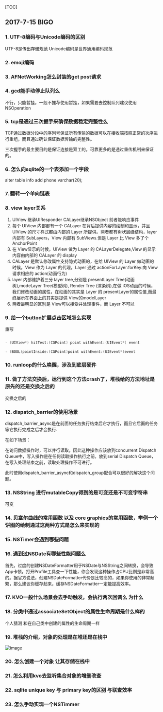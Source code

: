 
[TOC]

## 2017-7-15 BIGO
### 1. UTF-8编码与Unicode编码的区别
UTF-8是传出存储规范 Unicode编码是世界通用编码规范


### 2. emoji编码
### 3. AFNetWorking怎么封装的get post请求
### 4. gcd能手动停止队列么
不行，只能暂挂，一般不推荐使用暂挂，如果需要去控制队列建议使用NSOperation
### 5. tcp是通过三次握手来确保数据稳定完整性么
TCP通过数据分段中的序列号保证所有传输的数据可以在接收端按照正常的次序进行重组，而且通过确认保证数据传输的完整性。

三次握手的最主要目的是保证连接是双工的，可靠更多的是通过重传机制来保证的。
### 6. 怎么向sqlite的一个表添加一个字段
alter table info add phone varchar(20);
### 7. 翻转一个单向链表
### 8. view layer关系
1. UIView 继承UIResponder  CALayer继承NSObject   前者能响应事件
2. 每个 UIView 内部都有一个 CALayer 在背后提供内容的绘制和显示，并且 UIView 的尺寸样式都由内部的 Layer 所提供。两者都有树状层级结构，layer 内部有 SubLayers，View 内部有 SubViews.但是 Layer 比 View 多了个AnchorPoint
3. 在 View显示的时候，UIView 做为 Layer 的 CALayerDelegate,View 的显示内容由内部的 CALayer 的 display
4. CALayer 是默认修改属性支持隐式动画的，在给 UIView 的 Layer 做动画的时候，View 作为 Layer 的代理，Layer 通过 actionForLayer:forKey:向 View请求相应的 action(动画行为)
5. layer 内部维护着三分 layer tree,分别是 presentLayer Tree(动画树),modeLayer Tree(模型树), Render Tree (渲染树),在做 iOS动画的时候，我们修改动画的属性，在动画的其实是 Layer 的 presentLayer的属性值,而最终展示在界面上的其实是提供 View的modelLayer
6. 两者最明显的区别是 View可以接受并处理事件，而 Layer 不可以


### 9. 给一个button扩展点击区域怎么实现
重写
``` Objective-C

- (UIView*) hitTest:(CGPoint) point withEvent:(UIEvent*) event
     
- (BOOL)pointInside:(CGPoint)point withEvent:(UIEvent*)event
```
### 10. runloop的什么唤醒，涉及到底层硬件

### 11. 做了方法交换后，运行到这个方法crash了，堆栈给的方法地址是原先的还是交换之后的
交换之后的


### 12. dispatch_barrier的使用场景
dispatch_barrier_async是在前面的任务执行结束后它才执行，而且它后面的任务等它执行完成之后才会执行.

在如下场景：

在访问数据操作时，可以并行读取，因此这种操作应该放到concurrent Dispatch Queue中，写入操作是在任何读取操作执行之前，放到serial Dispatch Queue，在写入处理结束之前，读取处理操作不可进行。

此时使用dispatch_barrier_async和dispatch_group配合可以很好的解决这个问题。

### 13. NSString 进行mutableCopy得到的是可变还是不可变字符串
可变

### 14. 贝塞尔曲线的常用函数 以及 core graphics的常用函数，举例一个饼图的绘制通过这两种方式是怎么来实现的
### 15. NSTimer会遇到哪些问题
### 16. 遇到过NSDate有哪些性能问题么
首先，过度的创建NSDateFormatter用于NSDate与NSString之间转换，会导致App卡顿，打开Profile工具查一下性能，你会发现这种操作占CPU比例是非常高的。据官方说法，创建NSDateFormatter代价是比较高的，如果你使用的非常频繁，那么建议你缓存起来，缓存NSDateFormatter一定能提高效率。
### 17. KVO一般什么场景会去手动触发，会执行两次回调么 为什么
### 18. 分类中通过associateSetObject的属性生命周期是什么样的
个人猜测 和在自己类中创建的属性的生命周期一样

### 19. 堆栈的介绍，对象的处理是在堆还是在栈中

![image](http://img.blog.csdn.net/20141023204049718?watermark/2/text/aHR0cDovL2Jsb2cuY3Nkbi5uZXQveGlhb3l1YW56aGl5aW5n/font/5a6L5L2T/fontsize/400/fill/I0JBQkFCMA==/dissolve/70/gravity/Center)

### 20. 怎么创建一个对象 让其存储在栈中
### 21. 怎么利用kvo去监听集合对象的增删改查
### 22. sqlite unique key 与 primary key的区别 与联查效率
### 23. 怎么手动实现一个NSTimmer

